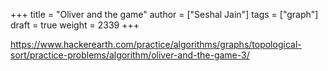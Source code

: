 +++
title = "Oliver and the game"
author = ["Seshal Jain"]
tags = ["graph"]
draft = true
weight = 2339
+++

<https://www.hackerearth.com/practice/algorithms/graphs/topological-sort/practice-problems/algorithm/oliver-and-the-game-3/>
